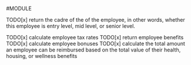 #MODULE

TODO[x] return the cadre of the of the employee, in other words, whether this employee is entry level, mid level, or senior level.

TODO[x] calculate employee tax rates
TODO[x] return employee benefits
TODO[x] calculate employee bonuses
TODO[x] calculate the total amount an employee can be reimbursed based on the total value of their health, housing, or wellness benefits